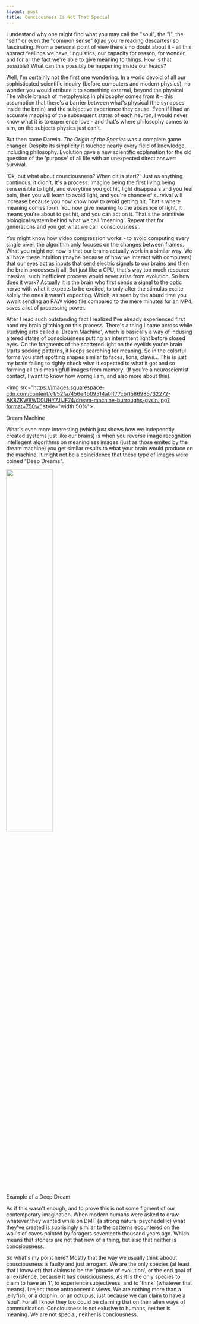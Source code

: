 ```yaml
---
layout: post
title: Conciousness Is Not That Special
---
```


I undestand why one might find what you may call the "soul", the "I", the "self" or even the "common sense" (glad you're reading descartes) so fascinating. From a personal point of view there's no doubt about it - all this absract feelings we have, linguistics, our capacity for reason, for wonder, and for all the fact we're able to give meaning to things. How is that possible? What can this possibly be happening inside our heads?

Well, I'm certainly not the first one wondering. In a world devoid of all our sophisticated scientific inquiry (before computers and modern  physics), no wonder you would atribute it to something external, beyond the physical. The whole branch of metaphysics in philosophy comes from it - this assumption that there's a barrier between what's physical (the synapses inside the brain) and the subjective experience they cause. Even if I had an accurate mapping of the subsequent states of each neuron, I would never know what it is to experience love - and that's where philosophy comes to aim, on the subjects physics just can't.

But then came Darwin. *The Origin of the Species* was a complete game changer. Despite its simplicity it touched nearly every field of knowledge, including  philosophy. Evolution gave a new scientific explanation for the old question of the 'purpose' of all life with an unexpected direct answer: survival. 

'Ok, but what about cousciousness? When dit is start?' Just as anything continous, it didn't. It's a process. Imagine being the first living being sensensible to light, and everytime you got hit, light disappears and you feel pain, then you will learn to avoid light, and you're chance of survival will increase because you now know how to avoid getting hit. That's where meaning comes form. You now give meaning to the absesnce of light, it means you're about to get hit, and you can act on it. That's the primitivie biological system behind what we call 'meaning'. Repeat that for generations and you get what we call 'consciousness'.

You might know how video compression works - to avoid computing every single pixel, the algorithm only focuses on the changes between frames. What you might not now is that our brains actually work in a similar way. We all have these intuition (maybe because of how we interact with computers) that our eyes act as inputs that send electric signals to our brains and then the brain processes it all. But just like a CPU, that's way too much resource intesive, such inefficient process would never arise from evolution. So how does it work? Actually it is the brain who first sends a signal to the optic nerve with what it expects to be excited, to only after the stimulus excite solely the ones it wasn't expecting. Which, as seen by the aburd time you wwait sending an RAW video file compared to the mere minutes for an MP4, saves a lot of processing power.

After I read such outstanding fact I realized I've already experienced first hand my brain glitching on this process. There's a thing I came across while studying arts called a 'Dream Machine', which is basically a way of indusing altered states of consciousness putting an intermitent light before closed eyes. On the fragments of the scattered light on the eyelids you're brain starts seeking patterns, it keeps searching for meaning. So in the colorful forms you start spotting shapes similar to faces, lions, claws... This is just my brain failing to righly check what it expected to what it got and so forming all this meanigfull images from memory. (If you're a neuroscientist contact, I want to know how worng I am, and also more about this). 

<img src=”https://images.squarespace-cdn.com/content/v1/52fa7456e4b09514a0ff77cb/1586985732272-AK8ZKW8WD0UHY7JIJF74/dream-machine-burroughs-gysin.jpg?format=750w” style="width:50%">
<figcaption>Dream Machine</figcaption>


What's even more interesting (which just shows how we independtly created systems just like our brains) is when you reverse image recognition intellegent algorithms on meaningless images (just as those emited by the dream machine) you get similar results to what your brain would produce on the machine. It might not be a coincidence that these type of images were coined "Deep Dreams".

<img src=”https://www.researchgate.net/profile/Leonid_Berov/publication/304932129/figure/fig1/AS:380900668919808@1467825204874/Picture-produced-by-applying-deep-dream-on-a-white-noise-image-The-employed-parameters.png” style="width:50%">
<figcaption>Example of a Deep Dream</figcaption>

As if this wasn't enough, and to prove this is not some figment of our contemporary imagination. When modern humans were asked to draw whatever they wanted while on DMT (a strong natural psychedellic) what they've created is suprisingly similar to the patterns ecountered on the wall's of caves painted by foragers seventeeth thousand years ago. Which means that stoners are not that new of a thing, but also that neither is concsiousness.

So what's my point here? Mostly that the way we usually think aboout cousciousness is faulty and just arrogant. We are the only species (at least that I know of) that claims to be the 'pinacle of evolution', or the end goal of all existence, because it has cousciousness. As it is the only species to claim to have an 'I', to experience subjectivess, and to 'think' (whatever that means). I reject those antropocentic views. We are nothing more than a jellyfish, or a dolphin, or an octupus, just because we can claim to have a 'soul'. For all I know they too could be claiming that on their alien ways of communication. Conciousness is not exlusive to humans, neither is meaning. We are not special, neither is conciousness.
